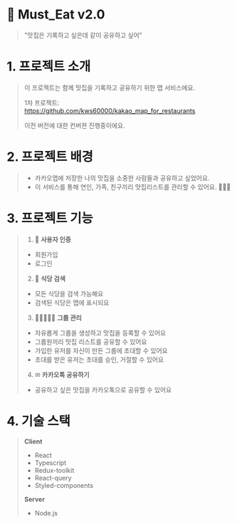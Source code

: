 # 🍣 Must_Eat v2.0
> "맛집은 기록하고 싶은데 같이 공유하고 싶어"

# 1. 프로젝트 소개

> 이 프로젝트는 함께 맛집을 기록하고 공유하기 위한 맵 서비스에요.
> 
> 1차 프로젝트: https://github.com/kws60000/kakao_map_for_restaurants
> 
> 이전 버전에 대한 컨버젼 진행중이에요.
> 
# 2. 프로젝트 배경

> + 카카오맵에 저장한 나의 맛집을 소중한 사람들과 공유하고 싶었어요.
> + 이 서비스를 통해 연인, 가족, 친구끼리 맛집리스트를 관리할 수 있어요. 🧑‍🤝‍🧑 
>
>
# 3. 프로젝트 기능

> 1. 🔑 **사용자 인증**
> + 회원가입
> + 로그인
> 
> 
> 2. 🔎 **식당 검색**
> + 모든 식당을 검색 가능해요
> + 검색된 식당은 맵에 표시되요
> 
> 
> 3. 🧑🏻‍🤝‍🧑🏻 **그룹 관리**
> + 자유롭게 그룹을 생성하고 맛집을 등록할 수 있어요
> + 그룹원끼리 맛집 리스트를 공유할 수 있어요
> + 가입한 유저를 자신이 만든 그룹에 초대할 수 있어요
> + 초대를 받은 유저는 초대를 승인, 거절할 수 있어요
>
> 
> 4. ✉ **카카오톡 공유하기**
> + 공유하고 싶은 맛집을 카카오톡으로 공유할 수 있어요
>
>
# 4. 기술 스택

> **Client**
> + React
> + Typescript
> + Redux-toolkit
> + React-query
> + Styled-components
>
> **Server**
> + Node.js

